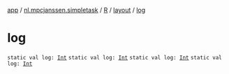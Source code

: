 [app](../../../index.md) / [nl.mpcjanssen.simpletask](../../index.md) / [R](../index.md) / [layout](index.md) / [log](.)

# log

`static val log: `[`Int`](https://kotlinlang.org/api/latest/jvm/stdlib/kotlin/-int/index.html)
`static val log: `[`Int`](https://kotlinlang.org/api/latest/jvm/stdlib/kotlin/-int/index.html)
`static val log: `[`Int`](https://kotlinlang.org/api/latest/jvm/stdlib/kotlin/-int/index.html)
`static val log: `[`Int`](https://kotlinlang.org/api/latest/jvm/stdlib/kotlin/-int/index.html)